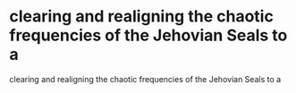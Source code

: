 # clearing and realigning the chaotic frequencies of the Jehovian Seals to a

clearing and realigning the chaotic frequencies of the Jehovian Seals to a